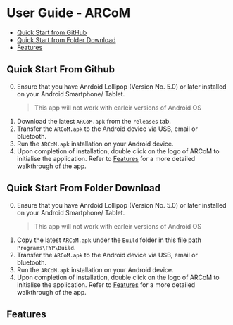# User Guide - ARCoM

* [Quick Start from GitHub](#quick-start-from-GitHub)
* [Quick Start from Folder Download](#quick-start-from-folder-download)
* [Features](#features)

## Quick Start From Github

0. Ensure that you have Anrdoid Lollipop (Version No. 5.0) or later installed on your Android Smartphone/ Tablet.
	> This app will not work with earleir versions of Android OS
1. Download the latest `ARCoM.apk` from the `releases` tab.
2. Transfer the `ARCoM.apk` to the Android device via USB, email or bluetooth.
3. Run the `ARCoM.apk` installation on your Android device.
4. Upon completion of installation, double click on the logo of ARCoM to initialise the application. Refer to [Features](#features) for a more detailed walkthrough of the app.

## Quick Start From Folder Download

0. Ensure that you have Anrdoid Lollipop (Version No. 5.0) or later installed on your Android Smartphone/ Tablet.
	> This app will not work with earleir versions of Android OS
1. Copy the latest `ARCoM.apk` under the `Build` folder in this file path `Programs\FYP\Build`.
2. Transfer the `ARCoM.apk` to the Android device via USB, email or bluetooth.
3. Run the `ARCoM.apk` installation on your Android device.
4. Upon completion of installation, double click on the logo of ARCoM to initialise the application. Refer to [Features](#features) for a more detailed walkthrough of the app.

## Features


